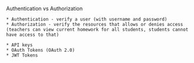 Authentication vs Authorization

    * Authentication - verify a user (with username and password)
    * Authorization - verify the resources that allows or denies access (teachers can view current homework for all students, students cannot have access to that)

    * API keys
    * OAuth Tokens (OAuth 2.0)
    * JWT Tokens
